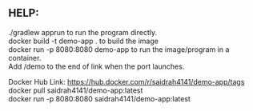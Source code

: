 ## HELP:
./gradlew apprun to run the program directly.  
docker build -t demo-app . to build the image  
docker run -p 8080:8080 demo-app to run the image/program in a container.  
Add /demo to the end of link when the port launches.  
  
  
Docker Hub Link: https://hub.docker.com/r/saidrah4141/demo-app/tags  
docker pull saidrah4141/demo-app:latest  
docker run -p 8080:8080 saidrah4141/demo-app:latest  
